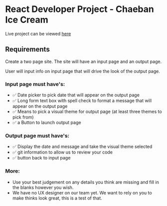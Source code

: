 # React Developer Project - Chaeban Ice Cream

Live project can be viewed [here](https://chaeban-project.netlify.app/)

## Requirements

Create a two page site. The site will have an input page and an output page.

User will input info on input page that will drive the look of the output page.

### Input page must have's:

- ✅ Date picker to pick date that will appear on the output page
- ✅ Long form text box with spell check to format a message that will appear on the output page
- ✅ Means to pick a visual theme for output page (at least three themes to pick from)
- ✅ a Button to launch output page

### Output page must have's:

- ✅ Display the date and message and take the visual theme selected
- ✅ git information to allow us to review your code
- ✅ button back to input page

### More:

- Use your best judgement on any details you think are missing and fill in the blanks however you wish.
- We have no UX designer on our team yet. We want to rely on you to make thinks look great, this is a test of that.
